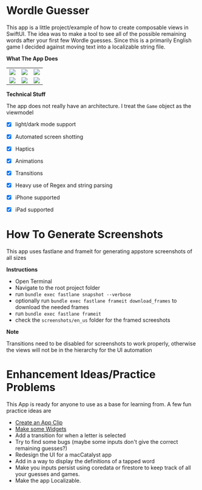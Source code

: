 # Wordle Guesser 

This app is a little project/example of how to create composable views in SwiftUI. The idea was to make a tool to see all of the possible remaining words after your first few Wordle guesses. Since this is a primarily English game I decided against moving text into a localizable string file.

**What The App Does** 

<table>
<tr>
<td> <img src="https://user-images.githubusercontent.com/38142562/187044630-c87ac812-1de1-4a60-902a-680226fccd8d.png"> </td>
<td> <img src="https://user-images.githubusercontent.com/38142562/187044640-11381ebc-e2a2-4471-a57c-0f71c48c1df2.png"> </td>
<td> <img src="https://user-images.githubusercontent.com/38142562/187044643-2b9b6f3b-0d71-44a1-9752-948db42f4f7f.png"> </td>
</tr>
<tr>
<td> <img src="https://user-images.githubusercontent.com/38142562/187044647-a517bee6-49c4-4ed4-a69b-e660010046c6.png"> </td>
<td> <img src="https://user-images.githubusercontent.com/38142562/187044650-1eaae7a8-6d98-45df-ae5b-7b4bc421692d.png"> </td>
<td> <img src="https://user-images.githubusercontent.com/38142562/187044652-19173174-d257-410d-a6ca-50df0ed71d2f.png"> </td>
<tr>
</table>


**Technical Stuff** 

The app does not really have an architecture. I treat the `Game` object as the viewmodel 

- [x] light/dark mode support
- [x] Automated screen shotting
- [x] Haptics 
- [x] Animations 
- [x] Transitions 
- [x] Heavy use of Regex and string parsing  
- [x] iPhone supported
- [x] iPad supported


# How To Generate Screenshots 

This app uses fastlane and frameit for generating appstore screenshots of all sizes 

**Instructions** 
- Open Terminal
- Navigate to the root project folder 
- run `bundle exec fastlane snapshot --verbose`
- optionally run `bundle exec fastlane frameit download_frames` to download the needed frames
- run `bundle exec fastlane frameit `
- check the `screenshots/en_us` folder for the framed screeshots

**Note** 

Transitions need to be disabled for screenshots to work properly, otherwise the views will not be in the hierarchy for the UI automation

# Enhancement Ideas/Practice Problems

This App is ready for anyone to use as a base for learning from. A few fun practice ideas are

- [Create an App Clip](https://developer.apple.com/app-clips/)
- [Make some Widgets](https://developer.apple.com/documentation/widgetkit/)
- Add a transition for when a letter is selected
- Try to find some bugs (maybe some inputs don't give the correct remaining guesses?)
- Redesign the UI for a macCatalyst app
- Add in a way to display the definitions of a tapped word
- Make you inputs persist using coredata or firestore to keep track of all your guesses and games.
- Make the app Localizable.
